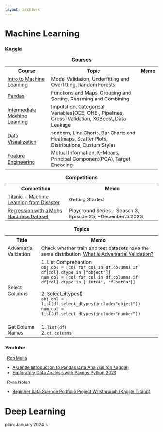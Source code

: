```yaml
---
layout: archives
---
```



# Machine Learning
### [Kaggle](https://www.kaggle.com/)

<table>
  <tr>
    <caption><strong>Courses</strong></caption>
    <th>Course</th>
    <th>Topic</th>
    <th>Memo</th>
  </tr>
  <tr>
    <td><a href="https://www.kaggle.com/learn/intro-to-machine-learning">Intro to Machine Learning</a></td>
    <td>Model Validation, Underfitting and Overfitting, Random Forests</td>
    <td></td>
  </tr>
  <tr>
    <td><a href="https://www.kaggle.com/learn/pandas">Pandas</a></td>
    <td>Functions and Maps, Grouping and Sorting, Renaming and Combining</td>
    <td></td>
  </tr>
  <tr>
    <td><a href="https://www.kaggle.com/learn/intermediate-machine-learning">Intermediate Machine Learning</a></td>
    <td>
    Imputation, Categorical Variables(ODE, OHE), Pipelines, Cross-Validation, XGBoost, Data Leakage
    </td>
    <td></td>
  </tr>
  <tr>
    <td><a href="https://www.kaggle.com/learn/data-visualization">Data Visualizetion</a></td>
    <td>seaborn, Line Charts, Bar Charts and Heatmaps, Scatter Plots, Distributions, Custum Styles</td>
    <td></td>
  </tr>
  <tr>
    <td><a href="https://www.kaggle.com/learn/feature-engineering">Feature Engineering</a></td>
    <td>
    Mutual Information, K-Means, Principal Component(PCA), Target Encoding
    </td>
    <td></td>
  </tr>
</table>

<table>
  <tr>
    <caption><strong>Competitions</strong></caption>
    <th>Competition</th>
    <th>Memo</th>
  </tr>
  <tr>
    <td><a href="https://www.kaggle.com/competitions/titanic">Titanic - Machine Learning from Disaster</a></td>
    <td>Getting Started</td>
  </tr>
  <tr>
    <td><a href="https://www.kaggle.com/competitions/playground-series-s3e25">Regression with a Mohs Hardness Dataset</a></td>
    <td>Playground Series - Season 3, Episode 25, ~December.5.2023</td>
  </tr>
</table>

<table>
  <tr>
    <caption><strong>Topics</strong></caption>
    <th>Title</th>
    <th>Memo</th>
  </tr>
  <tr>
    <td>Adversarial Validation</td>
    <td>Check whether train and test datasets have the same distribution. <a href="https://www.kaggle.com/code/carlmcbrideellis/what-is-adversarial-validation">What is Adversarial Validation?</a></td>
  </tr>
  <tr>
    <td>Select Columns</td>
    <td>
    1. List Comprehention<br>
    <code>obj_col = [col for col in df.columns if df[col].dtype in ["object"]]</code><br>
    <code>num_col = [col for col in df.columns if df[col].dtype in ['int64', 'float64']]</code><br><br>
    2. Select_dtypes()<br>
    <code>obj_col = list(df.select_dtypes(include="object"))</code><br>
    <code>num_col = list(df.select_dtypes(include="number"))</code><br><br>
    </td>
  </tr>
  <tr>
    <td>Get Column Names</td>
    <td>
    1. <code>list(df)</code><br>
    2. <code>df.columns</code>
    </td>
</table>


### Youtube
-[Rob Mulla](https://www.youtube.com/@robmulla)
  - [A Gentle Introduction to Pandas Data Analysis (on Kaggle)](https://youtu.be/_Eb0utIRdkw)
  - [Exploratory Data Analysis with Pandas Python 2023](https://youtu.be/xi0vhXFPegw)

-[Ryan Nolan](https://www.youtube.com/@RyanNolanData)
  - [Beginner Data Science Portfolio Project Walkthrough (Kaggle Titanic)](https://youtu.be/6IGx7ZZdS74)


# Deep Learning
plan: January 2024 ~
